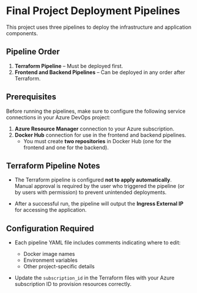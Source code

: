 # Final Project Deployment Pipelines

This project uses three pipelines to deploy the infrastructure and application components.

## Pipeline Order

1. **Terraform Pipeline** – Must be deployed first.  
2. **Frontend and Backend Pipelines** – Can be deployed in any order after Terraform.

## Prerequisites

Before running the pipelines, make sure to configure the following service connections in your Azure DevOps project:

1. **Azure Resource Manager** connection to your Azure subscription.  
2. **Docker Hub** connection for use in the frontend and backend pipelines.
   - You must create **two repositories** in Docker Hub (one for the frontend and one for the backend).

## Terraform Pipeline Notes

- The Terraform pipeline is configured **not to apply automatically**.  
  Manual approval is required by the user who triggered the pipeline (or by users with permission) to prevent unintended deployments.

- After a successful run, the pipeline will output the **Ingress External IP** for accessing the application.

## Configuration Required

- Each pipeline YAML file includes comments indicating where to edit:
  - Docker image names
  - Environment variables
  - Other project-specific details

- Update the `subscription_id` in the Terraform files with your Azure subscription ID to provision resources correctly.
